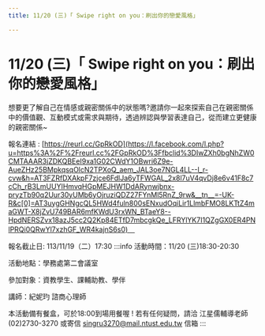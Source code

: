 ```yaml
---
title: 11/20 (三)「 Swipe right on you：刷出你的戀愛風格」

---
```


# 11/20 (三)「 Swipe right on you：刷出你的戀愛風格」

想要更了解自己在情感或親密關係中的狀態嗎?邀請你一起來探索自己在親密關係中的價值觀、互動模式或需求與期待，透過辨認與學習表達自己，從而建立更健康的親密關係~

報名連結 : [https://reurl.cc/GpRkOD](https://l.facebook.com/l.php?u=https%3A%2F%2Freurl.cc%2FGpRkOD%3Ffbclid%3DIwZXh0bgNhZW0CMTAAAR3jZDKQBEeI9xa1G02CWdY1OBwri6Z9e-AueZHz25BMpkqsqOlcN2TPXoQ_aem_JAL3oe7NGL4LL--l_r-cvw&h=AT3FZRfDXAkpF7zjce6FdlJa6yTFWGAL_2x8l7uV4qvDj8e6v41F8c7cCh_rB3LmUUYIHmvqHGpMEJHW1DdARynwjbnx-pryzTb90q2Uur30yUMb6yOjruziQDZ27FYnMl5RnZ_9rw&__tn__=-UK-R&c[0]=AT3uygGHNgcQL5HWd4fuln800sENxudOqiLir1LlmbFMO8LKTtZ4maGWT-X8jZvU749BAR6mfKWdU3rxWN_BTaeY8--HpdNERSZvx18azJ5cc2Q2Kp84ETfD7mbcgkQe_LFRYlYK7I1QZgGX0ER4PNlPRQi0QRwYl7xzhGF_WR4kajnS6s0)　

報名截止日: 113/11/19（二）17:30
:::info
活動時間：11/20 (三)18:30-20:30

活動地點：學務處第二會議室

參加對象：資教學生、課輔助教、學伴

講師：紀妮玓 諮商心理師

本活動備有餐盒，可於18:00到場用餐喔 !
若有任何疑問，請洽 江星儒輔導老師 (02)2730-3270 或寄信 singru3270@mail.ntust.edu.tw 信箱
:::
